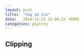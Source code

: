 ```yaml
---
layout: post
title:  "Coq au vin"
date:   2019-12-22 12:00:13 +0000
categories: poultry
---
```


## Clipping